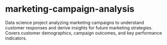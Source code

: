 # marketing-campaign-analysis
Data science project analyzing marketing campaigns to understand customer responses and derive insights for future marketing strategies. Covers customer demographics, campaign outcomes, and key performance indicators.
